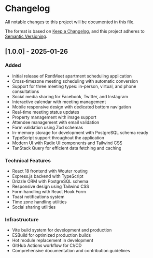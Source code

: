 # Changelog

All notable changes to this project will be documented in this file.

The format is based on [Keep a Changelog](https://keepachangelog.com/en/1.0.0/),
and this project adheres to [Semantic Versioning](https://semver.org/spec/v2.0.0.html).

## [1.0.0] - 2025-01-26

### Added
- Initial release of RentMeet apartment scheduling application
- Cross-timezone meeting scheduling with automatic conversion
- Support for three meeting types: in-person, virtual, and phone consultations
- Social media sharing for Facebook, Twitter, and Instagram
- Interactive calendar with meeting management
- Mobile responsive design with dedicated bottom navigation
- Real-time meeting status updates
- Property management with image support
- Attendee management with email validation
- Form validation using Zod schemas
- In-memory storage for development with PostgreSQL schema ready
- TypeScript support throughout the application
- Modern UI with Radix UI components and Tailwind CSS
- TanStack Query for efficient data fetching and caching

### Technical Features
- React 18 frontend with Wouter routing
- Express.js backend with TypeScript
- Drizzle ORM with PostgreSQL schema
- Responsive design using Tailwind CSS
- Form handling with React Hook Form
- Toast notifications system
- Time zone handling utilities
- Social sharing utilities

### Infrastructure
- Vite build system for development and production
- ESBuild for optimized production builds
- Hot module replacement in development
- GitHub Actions workflow for CI/CD
- Comprehensive documentation and contribution guidelines